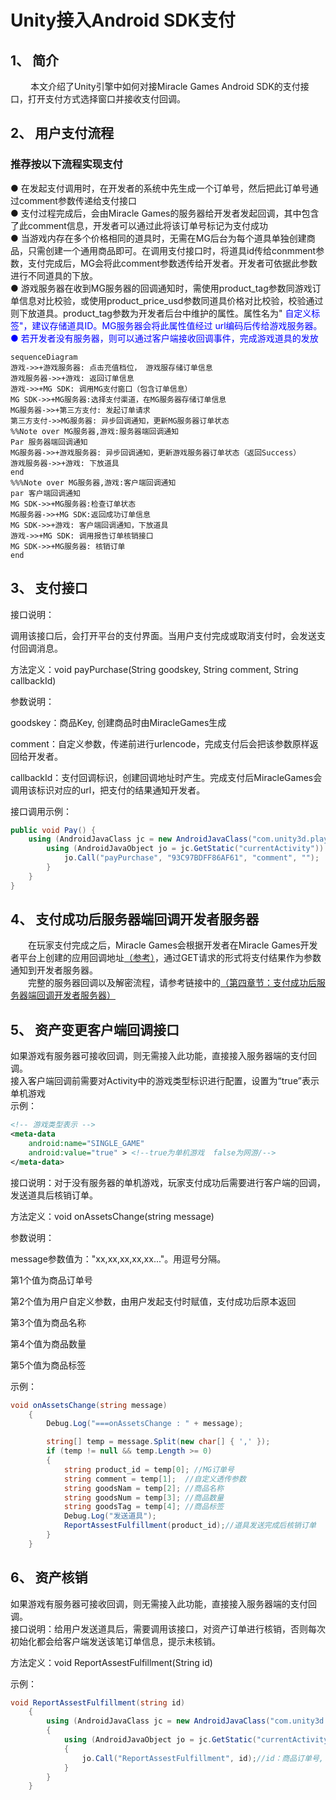 # Unity接入Android SDK支付

## 1、 简介
　　 本文介绍了Unity引擎中如何对接Miracle Games Android SDK的支付接口，打开支付方式选择窗口并接收支付回调。

## 2、 用户支付流程
### 推荐按以下流程实现支付
●  在发起支付调用时，在开发者的系统中先生成一个订单号，然后把此订单号通过comment参数传递给支付接口<br>
●  支付过程完成后，会由Miracle Games的服务器给开发者发起回调，其中包含了此comment信息，开发者可以通过此将该订单号标记为支付成功<br>
●  当游戏内存在多个价格相同的道具时，无需在MG后台为每个道具单独创建商品，只需创建一个通用商品即可。在调用支付接口时，将道具id传给conmment参数，支付完成后，MG会将此comment参数透传给开发者。开发者可依据此参数进行不同道具的下放。<br>
●  游戏服务器在收到MG服务器的回调通知时，需使用product_tag参数同游戏订单信息对比校验，或使用product_price_usd参数同道具价格对比校验，校验通过则下放道具。product_tag参数为开发者后台中维护的属性。属性名为"<span  style="color:blue"> 自定义标签"，建议存储道具ID。MG服务器会将此属性值经过 url编码后传给游戏服务器。<br>
●  若开发者没有服务器，则可以通过客户端接收回调事件，完成游戏道具的发放<br>
```mermaid
sequenceDiagram
游戏->>+游戏服务器: 点击充值档位， 游戏服存储订单信息
游戏服务器->>+游戏: 返回订单信息
游戏->>+MG SDK: 调用MG支付窗口（包含订单信息）
MG SDK->>+MG服务器:选择支付渠道，在MG服务器存储订单信息
MG服务器->>+第三方支付: 发起订单请求
第三方支付->>MG服务器: 异步回调通知，更新MG服务器订单状态
%%Note over MG服务器,游戏:服务器端回调通知
Par 服务器端回调通知
MG服务器->>+游戏服务器: 异步回调通知，更新游戏服务器订单状态（返回Success）
游戏服务器->>+游戏: 下放道具
end
%%%Note over MG服务器,游戏:客户端回调通知  
par 客户端回调通知
MG SDK->>+MG服务器:检查订单状态
MG服务器->>+MG SDK:返回成功订单信息
MG SDK->>+游戏: 客户端回调通知，下放道具
游戏->>+MG SDK: 调用报告订单核销接口
MG SDK->>+MG服务器: 核销订单
end
```
## 3、 支付接口
接口说明：<br>

调用该接口后，会打开平台的支付界面。当用户支付完成或取消支付时，会发送支付回调消息。<br>

方法定义：void payPurchase(String goodskey, String comment, String callbackId)<br>

参数说明：<br>

goodskey：商品Key, 创建商品时由MiracleGames生成<br>

comment：自定义参数，传递前进行urlencode，完成支付后会把该参数原样返回给开发者。<br>

callbackId：支付回调标识，创建回调地址时产生。完成支付后MiracleGames会调用该标识对应的url，把支付的结果通知开发者。<br>

接口调用示例：<br>
```C#
public void Pay() {
	using (AndroidJavaClass jc = new AndroidJavaClass("com.unity3d.player.UnityPlayer"))  {
		using (AndroidJavaObject jo = jc.GetStatic("currentActivity")) {
			jo.Call("payPurchase", "93C97BDFF86AF61", "comment", "");
		}
	}
}
```

## 4、 支付成功后服务器端回调开发者服务器
　　在玩家支付完成之后，Miracle Games会根据开发者在Miracle Games开发者平台上创建的应用回调地址[（参考）](https://doc.mguwp.net/appcallback.html)，通过GET请求的形式将支付结果作为参数通知到开发者服务器。<br>
　　完整的服务器回调以及解密流程，请参考链接中的[（第四章节：支付成功后服务器端回调开发者服务器）](https://doc.mguwp.net/unityandroidsdkpay.html)
## 5、 资产变更客户端回调接口
如果游戏有服务器可接收回调，则无需接入此功能，直接接入服务器端的支付回调。<br>
接入客户端回调前需要对Activity中的游戏类型标识进行配置，设置为“true”表示单机游戏<br>
示例：<br>
```Xml
<!-- 游戏类型表示 -->
<meta-data
	android:name="SINGLE_GAME"
	android:value="true" > <!--true为单机游戏  false为网游/-->
</meta-data>
```
接口说明：对于没有服务器的单机游戏，玩家支付成功后需要进行客户端的回调，发送道具后核销订单。<br>

方法定义：void onAssetsChange(string message)<br>

参数说明：<br>

message参数值为："xx,xx,xx,xx,xx..."。用逗号分隔。<br>

第1个值为商品订单号<br>

第2个值为用户自定义参数，由用户发起支付时赋值，支付成功后原本返回<br>

第3个值为商品名称<br>

第4个值为商品数量<br>

第5个值为商品标签<br>

示例：<br>
```C#
void onAssetsChange(string message)
    {
        Debug.Log("===onAssetsChange : " + message);

        string[] temp = message.Split(new char[] { ',' });
        if (temp != null && temp.Length >= 0)
        {
            string product_id = temp[0]; //MG订单号
            string comment = temp[1];  //自定义透传参数
            string goodsNam = temp[2]; //商品名称
            string goodsNum = temp[3]; //商品数量
            string goodsTag = temp[4]; //商品标签
            Debug.Log("发送道具");
            ReportAssestFulfillment(product_id);//道具发送完成后核销订单
        }
    }
```
## 6、 资产核销
如果游戏有服务器可接收回调，则无需接入此功能，直接接入服务器端的支付回调。<br>
接口说明：给用户发送道具后，需要调用该接口，对资产订单进行核销，否则每次初始化都会给客户端发送该笔订单信息，提示未核销。<br>

方法定义：void ReportAssestFulfillment(String id)<br>

示例：<br>
```C#
void ReportAssestFulfillment(string id)
    {
        using (AndroidJavaClass jc = new AndroidJavaClass("com.unity3d.player.UnityPlayer"))
        {
            using (AndroidJavaObject jo = jc.GetStatic("currentActivity"))
            {
                jo.Call("ReportAssestFulfillment", id);//id：商品订单号,  资产变更客户端回调返回的第一个参数值
            }
        }
    }
```
